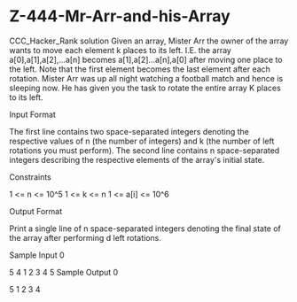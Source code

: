 # Z-444-Mr-Arr-and-his-Array
CCC_Hacker_Rank solution
Given an array, Mister Arr the owner of the array wants to move each element k places to its left. I.E. the array a[0],a[1],a[2],...a[n] becomes a[1],a[2]...a[n],a[0] after moving one place to the left. Note that the first element becomes the last element after each rotation. Mister Arr was up all night watching a football match and hence is sleeping now. He has given you the task to rotate the entire array K places to its left.

Input Format

The first line contains two space-separated integers denoting the respective values of n (the number of integers) and k (the number of left rotations you must perform). The second line contains n space-separated integers describing the respective elements of the array's initial state.

Constraints

1 <= n <= 10^5
1 <= k <= n
1 <= a[i] <= 10^6

Output Format

Print a single line of n space-separated integers denoting the final state of the array after performing d left rotations.

Sample Input 0

5 4
1 2 3 4 5
Sample Output 0

5 1 2 3 4
